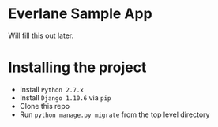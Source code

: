 # Everlane Sample App
Will fill this out later.

# Installing the project
- Install `Python 2.7.x`
- Install `Django 1.10.6` via `pip`
- Clone this repo
- Run `python manage.py migrate` from the top level directory
